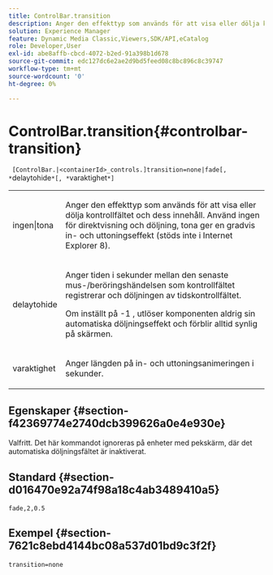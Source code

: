 ```yaml
---
title: ControlBar.transition
description: Anger den effekttyp som används för att visa eller dölja kontrollfältet och dess innehåll.
solution: Experience Manager
feature: Dynamic Media Classic,Viewers,SDK/API,eCatalog
role: Developer,User
exl-id: abe8affb-cbcd-4072-b2ed-91a398b1d678
source-git-commit: edc127dc6e2ae2d9bd5feed08c8bc896c8c39747
workflow-type: tm+mt
source-wordcount: '0'
ht-degree: 0%

---
```


# ControlBar.transition{#controlbar-transition}

` [ControlBar.|<containerId>_controls.]transition=none|fade[, *`delaytohide`*[, *`varaktighet`*]`

<table id="table_F71AA834FE494949A2D4B569EA5E721F"> 
 <tbody> 
  <tr> 
   <td colname="col1"> <p> <span class="codeph"> ingen|tona </span> </p> </td> 
   <td colname="col2"> <p> Anger den effekttyp som används för att visa eller dölja kontrollfältet och dess innehåll. Använd <span class="codeph"> ingen </span> för direktvisning och döljning, <span class="codeph"> tona </span> ger en gradvis in- och uttoningseffekt (stöds inte i Internet Explorer 8). </p> </td> 
  </tr> 
  <tr> 
   <td colname="col1"> <p> <span class="codeph"> <span class="varname"> delaytohide </span> </span> </p> </td> 
   <td colname="col2"> <p> Anger tiden i sekunder mellan den senaste mus-/beröringshändelsen som kontrollfältet registrerar och döljningen av tidskontrollfältet. </p> <p> Om inställt på <span class="codeph"> -1 </span>, utlöser komponenten aldrig sin automatiska döljningseffekt och förblir alltid synlig på skärmen. </p> </td> 
  </tr> 
  <tr> 
   <td colname="col1"> <p> <span class="codeph"> <span class="varname"> varaktighet </span> </span> </p> </td> 
   <td colname="col2"> <p> Anger längden på in- och uttoningsanimeringen i sekunder. </p> </td> 
  </tr> 
 </tbody> 
</table>

## Egenskaper {#section-f42369774e2740dcb399626a0e4e930e}

Valfritt. Det här kommandot ignoreras på enheter med pekskärm, där det automatiska döljningsfältet är inaktiverat.

## Standard {#section-d016470e92a74f98a18c4ab3489410a5}

`fade,2,0.5`

## Exempel {#section-7621c8ebd4144bc08a537d01bd9c3f2f}

`transition=none`
